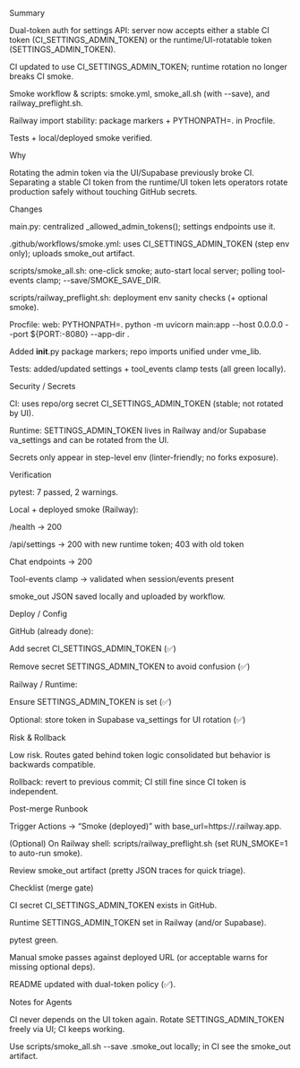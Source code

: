 Summary

Dual-token auth for settings API: server now accepts either a stable CI token (CI_SETTINGS_ADMIN_TOKEN) or the runtime/UI-rotatable token (SETTINGS_ADMIN_TOKEN).

CI updated to use CI_SETTINGS_ADMIN_TOKEN; runtime rotation no longer breaks CI smoke.

Smoke workflow & scripts: smoke.yml, smoke_all.sh (with --save), and railway_preflight.sh.

Railway import stability: package markers + PYTHONPATH=. in Procfile.

Tests + local/deployed smoke verified.

Why

Rotating the admin token via the UI/Supabase previously broke CI. Separating a stable CI token from the runtime/UI token lets operators rotate production safely without touching GitHub secrets.

Changes

main.py: centralized _allowed_admin_tokens(); settings endpoints use it.

.github/workflows/smoke.yml: uses CI_SETTINGS_ADMIN_TOKEN (step env only); uploads smoke_out artifact.

scripts/smoke_all.sh: one-click smoke; auto-start local server; polling tool-events clamp; --save/SMOKE_SAVE_DIR.

scripts/railway_preflight.sh: deployment env sanity checks (+ optional smoke).

Procfile: web: PYTHONPATH=. python -m uvicorn main:app --host 0.0.0.0 --port ${PORT:-8080} --app-dir .

Added __init__.py package markers; repo imports unified under vme_lib.

Tests: added/updated settings + tool_events clamp tests (all green locally).

Security / Secrets

CI: uses repo/org secret CI_SETTINGS_ADMIN_TOKEN (stable; not rotated by UI).

Runtime: SETTINGS_ADMIN_TOKEN lives in Railway and/or Supabase va_settings and can be rotated from the UI.

Secrets only appear in step-level env (linter-friendly; no forks exposure).

Verification

pytest: 7 passed, 2 warnings.

Local + deployed smoke (Railway):

/health → 200

/api/settings → 200 with new runtime token; 403 with old token

Chat endpoints → 200

Tool-events clamp → validated when session/events present

smoke_out JSON saved locally and uploaded by workflow.

Deploy / Config

GitHub (already done):

Add secret CI_SETTINGS_ADMIN_TOKEN (✅)

Remove secret SETTINGS_ADMIN_TOKEN to avoid confusion (✅)

Railway / Runtime:

Ensure SETTINGS_ADMIN_TOKEN is set (✅)

Optional: store token in Supabase va_settings for UI rotation (✅)

Risk & Rollback

Low risk. Routes gated behind token logic consolidated but behavior is backwards compatible.

Rollback: revert to previous commit; CI still fine since CI token is independent.

Post-merge Runbook

Trigger Actions → “Smoke (deployed)” with base_url=https://<your-app>.railway.app.

(Optional) On Railway shell: scripts/railway_preflight.sh (set RUN_SMOKE=1 to auto-run smoke).

Review smoke_out artifact (pretty JSON traces for quick triage).

Checklist (merge gate)

 CI secret CI_SETTINGS_ADMIN_TOKEN exists in GitHub.

 Runtime SETTINGS_ADMIN_TOKEN set in Railway (and/or Supabase).

 pytest green.

 Manual smoke passes against deployed URL (or acceptable warns for missing optional deps).

 README updated with dual-token policy (✅).

Notes for Agents

CI never depends on the UI token again. Rotate SETTINGS_ADMIN_TOKEN freely via UI; CI keeps working.

Use scripts/smoke_all.sh --save .smoke_out locally; in CI see the smoke_out artifact.
